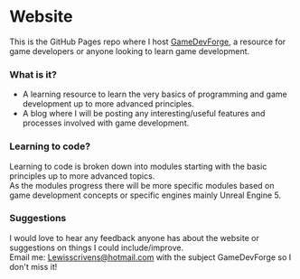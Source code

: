 # Website

This is the GitHub Pages repo where I host [GameDevForge](https://gamedevforge.net/), a resource for game developers or anyone looking to learn game development.

### What is it?

- A learning resource to learn the very basics of programming and game development up to more advanced principles.
- A blog where I will be posting any interesting/useful features and processes involved with game development.

### Learning to code?

Learning to code is broken down into modules starting with the basic principles up to more advanced topics.\
As the modules progress there will be more specific modules based on game development concepts or specific engines mainly Unreal Engine 5.

### Suggestions

I would love to hear any feedback anyone has about the website or suggestions on things I could include/improve.\
Email me: Lewisscrivens@hotmail.com with the subject GameDevForge so I don't miss it!